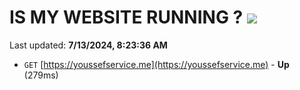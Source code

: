 # IS MY WEBSITE RUNNING ? [![](https://img.shields.io/static/v1?label=Sponsor&message=%E2%9D%A4&logo=GitHub&color=%23fe8e86)](https://github.com/sponsors/Youssef-Lehmam)

Last updated: **7/13/2024, 8:23:36 AM**

- `GET` [https://youssefservice.me](https://youssefservice.me) - **Up** (279ms)
